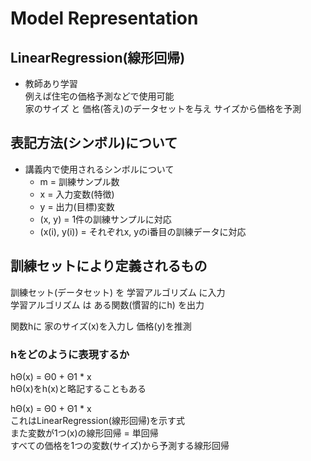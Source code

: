 # Model Representation

## LinearRegression(線形回帰)
* 教師あり学習  
  例えば住宅の価格予測などで使用可能  
  家のサイズ と 価格(答え)のデータセットを与え サイズから価格を予測

## 表記方法(シンボル)について
* 講義内で使用されるシンボルについて
  * m = 訓練サンプル数
  * x = 入力変数(特徴)
  * y = 出力(目標)変数
  * (x, y) = 1件の訓練サンプルに対応
  * (x(i), y(i)) = それぞれx, yのi番目の訓練データに対応

## 訓練セットにより定義されるもの
訓練セット(データセット) を 学習アルゴリズム に入力  
学習アルゴリズム は ある関数(慣習的にh) を出力  

関数hに 家のサイズ(x)を入力し 価格(y)を推測

### hをどのように表現するか
hΘ(x) = Θ0 + Θ1 * x  
hΘ(x)をh(x)と略記することもある

hΘ(x) = Θ0 + Θ1 * x  
これはLinearRegression(線形回帰)を示す式  
また変数が1つ(x)の線形回帰 = 単回帰  
すべての価格を1つの変数(サイズ)から予測する線形回帰
